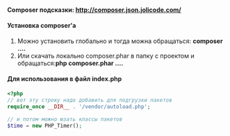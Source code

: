 #### Composer подсказки: http://composer.json.jolicode.com/

#### Установка composer'a
1. Можно установить глобально и тогда можна обращаться: **composer ....**
2. Или скачать локально composer.phar в папку с проектом и обращаться:**php composer.phar ....** 

#### Для использования в файл index.php
```php
<?php
// вот эту строку надо добавить для подгрузки пакетов
require_once __DIR__ . '/vendor/autoload.php';

// и потом можно юзать классы пакетов
$time = new PHP_Timer();
```

